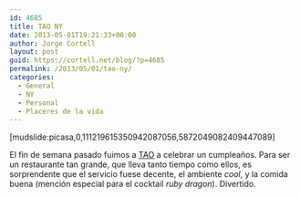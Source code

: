 ```yaml
---
id: 4685
title: TAO NY
date: 2013-05-01T19:21:33+00:00
author: Jorge Cortell
layout: post
guid: https://cortell.net/blog/?p=4685
permalink: /2013/05/01/tao-ny/
categories:
  - General
  - NY
  - Personal
  - Placeres de la vida
---
```

[mudslide:picasa,0,111219615350942087056,5872049082409447089]

El fin de semana pasado fuimos a <a title="https://taorestaurant.com" href="https://taorestaurant.com" target="_blank">TAO</a> a celebrar un cumpleaños. Para ser un restaurante tan grande, que lleva tanto tiempo como ellos, es sorprendente que el servicio fuese decente, el ambiente _cool_, y la comida buena (mención especial para el cocktail _ruby dragon_). Divertido.